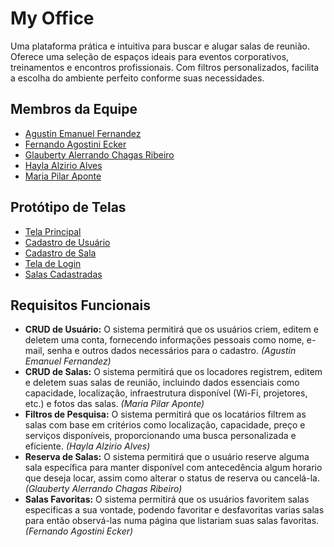 # My Office
Uma plataforma prática e intuitiva para buscar e alugar salas de reunião. Oferece uma seleção de espaços ideais para eventos corporativos, treinamentos e encontros profissionais. Com filtros personalizados, facilita a escolha do ambiente perfeito conforme suas necessidades.

## Membros da Equipe
- [Agustin Emanuel Fernandez](https://github.com/agustindefino22) 
- [Fernando Agostini Ecker](https://github.com/ecker91) 
- [Glauberty Alerrando Chagas Ribeiro](https://github.com/Alerrandoribeiro) 
- [Hayla Alzirio Alves](https://github.com/hayla00) 
- [Maria Pilar Aponte](https://github.com/pilaraponte)

## Protótipo de Telas
- [Tela Principal](prototipo-telas/tela-principal.jpeg)
- [Cadastro de Usuário](prototipo-telas/cadastro-usuario.jpeg)
- [Cadastro de Sala](prototipo-telas/cadastro-sala.jpeg)
- [Tela de Login](prototipo-telas/login.jpeg)
- [Salas Cadastradas](prototipo-telas/salas-cadastradas.jpeg)

## Requisitos Funcionais

- **CRUD de Usuário:** O sistema permitirá que os usuários criem, editem e deletem uma conta, fornecendo informações pessoais como nome, e-mail, senha e outros dados necessários para o cadastro. *(Agustin Emanuel Fernandez)*
- **CRUD de Salas:** O sistema permitirá que os locadores registrem, editem e deletem suas salas de reunião, incluindo dados essenciais como capacidade, localização, infraestrutura disponível (Wi-Fi, projetores, etc.) e fotos das salas. *(Maria Pilar Aponte)*
- **Filtros de Pesquisa:** O sistema permitirá que os locatários filtrem as salas com base em critérios como localização, capacidade, preço e serviços disponíveis, proporcionando uma busca personalizada e eficiente. *(Hayla Alzirio Alves)*
- **Reserva de Salas:** O sistema permitirá que o usuário reserve alguma sala específica para manter disponível com antecedência algum horario que deseja locar, assim como alterar o status de reserva ou cancelá-la. *(Glauberty Alerrando Chagas Ribeiro)*
- **Salas Favoritas:** O sistema permitirá que os usuários favoritem salas especificas a sua vontade, podendo favoritar e desfavoritas varias salas para então observá-las numa página que listariam suas salas favoritas. *(Fernando Agostini Ecker)*